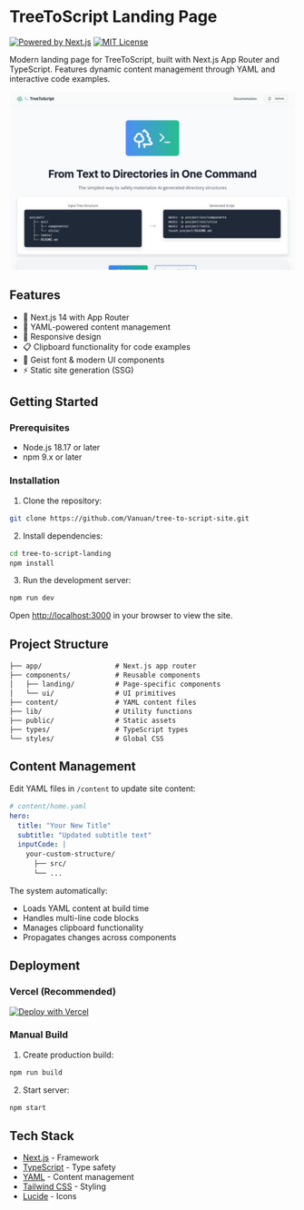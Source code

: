 # TreeToScript Landing Page

[![Powered by Next.js](https://img.shields.io/badge/powered_by-Next.js-000000.svg?logo=next.js&labelColor=000000)](https://nextjs.org)
[![MIT License](https://img.shields.io/badge/license-MIT-blue.svg)](LICENSE)

Modern landing page for TreeToScript, built with Next.js App Router and TypeScript. Features dynamic content management through YAML and interactive code examples.

![TreeToScript Screenshot](./app/screenshot.png)

## Features

- 🚀 Next.js 14 with App Router
- 📝 YAML-powered content management
- 📱 Responsive design
- 📋 Clipboard functionality for code examples
- 🎨 Geist font & modern UI components
- ⚡ Static site generation (SSG)

## Getting Started

### Prerequisites

- Node.js 18.17 or later
- npm 9.x or later

### Installation

1. Clone the repository:
```bash
git clone https://github.com/Vanuan/tree-to-script-site.git
```

2. Install dependencies:
```bash
cd tree-to-script-landing
npm install
```

3. Run the development server:
```bash
npm run dev
```

Open [http://localhost:3000](http://localhost:3000) in your browser to view the site.

## Project Structure

```
├── app/                  # Next.js app router
├── components/           # Reusable components
│   ├── landing/          # Page-specific components
│   └── ui/               # UI primitives
├── content/              # YAML content files
├── lib/                  # Utility functions
├── public/               # Static assets
├── types/                # TypeScript types
└── styles/               # Global CSS
```

## Content Management

Edit YAML files in `/content` to update site content:

```yaml
# content/home.yaml
hero:
  title: "Your New Title"
  subtitle: "Updated subtitle text"
  inputCode: |
    your-custom-structure/
      ├── src/
      └── ...
```

The system automatically:
- Loads YAML content at build time
- Handles multi-line code blocks
- Manages clipboard functionality
- Propagates changes across components

## Deployment

### Vercel (Recommended)

[![Deploy with Vercel](https://vercel.com/button)](https://vercel.com/new/clone?repository-url=https://github.com/Vanuan/tree-to-script-landing)

### Manual Build

1. Create production build:
```bash
npm run build
```

2. Start server:
```bash
npm start
```

## Tech Stack

- [Next.js](https://nextjs.org) - Framework
- [TypeScript](https://www.typescriptlang.org/) - Type safety
- [YAML](https://yaml.org) - Content management
- [Tailwind CSS](https://tailwindcss.com) - Styling
- [Lucide](https://lucide.dev) - Icons

